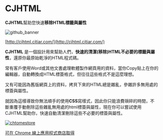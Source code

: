 # CJHTML

**CJHTML**幫助您快速**移除HTML標籤與屬性**

![github_banner](https://user-images.githubusercontent.com/11733606/97226538-16248400-180f-11eb-8b22-c3b67fc0d457.png)

[http://cjhtml.citiar.com/](http://cjhtml.citiar.com/)

**CJHTML** 是一個設計用來幫助人們，**快速的清潔(移除)HTML不必要的標籤與屬性**，還原你最原始乾淨的HTML程式碼。

常有客戶使用Word或其他文書處理軟體製作網頁用的資料，當你Copy貼上在你的編輯器，自動轉換成HTML標簽格式，但往往這些格式不是這麼理想。

又有可能因為舊版網頁上的資料，拷貝下來的HTML總是雜亂，參雜許多無用處的標簽與屬性。

就因為這樣導致你無法順手的使用**CSS**寫樣式，因此你只能浪費瑣碎的時間，不斷重覆手動刪除這些雜亂無用處的html標簽與屬性，現在你可以嘗試使用CJHTML幫助你，快速自動清潔刪除這些不必要的標簽與屬性。


[![chtomestore](https://user-images.githubusercontent.com/11733606/97226506-07d66800-180f-11eb-8c6e-918a16cc9fc9.png)
](https://chrome.google.com/webstore/detail/cjhtml/ekcpokmjjfacpjjcpnkpdihjjpiphoph?hl=zh-TW&utm_source=chrome-ntp-launcher)

[可在 Chrome 線上應用程式商店取得](https://chrome.google.com/webstore/detail/cjhtml/ekcpokmjjfacpjjcpnkpdihjjpiphoph?hl=zh-TW&utm_source=chrome-ntp-launcher)

